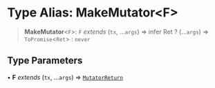 # Type Alias: MakeMutator\<F\>

> **MakeMutator**\<`F`\>: `F` *extends* (`tx`, ...`args`) => infer Ret ? (...`args`) => `ToPromise`\<`Ret`\> : `never`

## Type Parameters

• **F** *extends* (`tx`, ...`args`) => [`MutatorReturn`](MutatorReturn.md)
